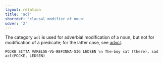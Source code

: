 ```yaml
---
layout: relation
title: 'acl'
shortdef: 'clausal modifier of noun'
udver: '2'
---
```


The category `acl` is used for adverbial modification of a noun, but not for modification of a predicate; for the latter case, see [advcl]().

~~~ sdparse
POJKE SITTA VARELSE-Vb-BEFINNA-SIG LEDSEN \n The-boy sat (there), sad
acl(POJKE, LEDSEN)
~~~
<!-- Interlanguage links updated Po lis 14 15:35:02 CET 2022 -->
